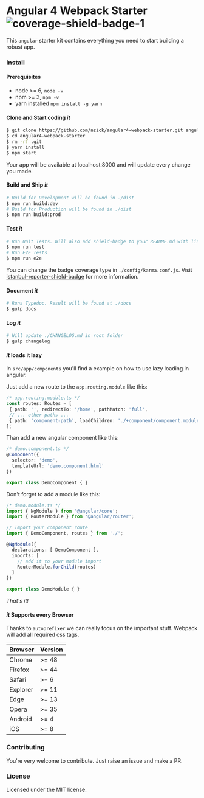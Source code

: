 # Angular 4 Webpack Starter ![coverage-shield-badge-1](https://img.shields.io/badge/coverage-100%25-brightgreen.svg)

This `angular` starter kit contains everything you need to start building a robust app.

### Install

#### Prerequisites

- node >= 6, `node -v`
- npm >= 3, `npm -v`
- yarn installed `npm install -g yarn`

#### Clone and Start coding _it_

```sh
$ git clone https://github.com/nzick/angular4-webpack-starter.git angular4-webpack-starter
$ cd angular4-webpack-starter
$ rm -rf .git
$ yarn install
$ npm start
```
Your app will be available at localhost:8000 and will update every change you made.

#### Build and Ship _it_

```sh
# Build for Development will be found in ./dist
$ npm run build:dev
# Build for Production will be found in ./dist
$ npm run build:prod
```

#### Test _it_

```sh
# Run Unit Tests. Will also add shield-badge to your README.md with line coverage percentage
$ npm run test
# Run E2E Tests
$ npm run e2e
```

You can change the badge coverage type in `./config/karma.conf.js`.
Visit [istanbul-reporter-shield-badge](https://www.npmjs.com/package/istanbul-reporter-shield-badge) for more information.

#### Document _it_

```sh
# Runs Typedoc. Result will be found at ./docs
$ gulp docs
```

#### Log _it_

```sh
# Will update ./CHANGELOG.md in root folder
$ gulp changelog
```

#### _it_ loads it lazy

In `src/app/components` you'll find a example on how to use lazy loading in angular. 

Just add a new route to the `app.routing.module` like this:

```ts
/* app.routing.module.ts */
const routes: Routes = [
 { path: '', redirectTo: '/home', pathMatch: 'full',
 // ... other paths ...
 { path: 'component-path', loadChildren: './+component/component.module#ComponentModule' }
];
```

Than add a new angular component like this:

```ts
/* demo.component.ts */
@Component({
  selector: 'demo',
  templateUrl: 'demo.component.html'
})

export class DemoComponent { }
```

Don't forget to add a module like this:

```ts
/* demo.module.ts */
import { NgModule } from '@angular/core';
import { RouterModule } from '@angular/router';

// Import your component route
import { DemoComponent, routes } from './';

@NgModule({
  declarations: [ DemoComponent ],
  imports: [
    // add it to your module import
    RouterModule.forChild(routes)
  ]
})

export class DemoModule { }
```

_That's it!_

#### _it_ Supports every Browser

Thanks to `autoprefixer` we can really focus on the important stuff.
Webpack will add all required css tags.

| Browser | Version |
| :--- | :--- |
| Chrome | >= 48 |
| Firefox | >= 44 |
| Safari | >= 6 |
| Explorer | >= 11 |
| Edge | >= 13 |
| Opera | >= 35 |
| Android | >= 4|
| iOS | >= 8 |

### Contributing 

You're very welcome to contribute. Just raise an issue and make a PR.

### License 

Licensed under the MIT license.
